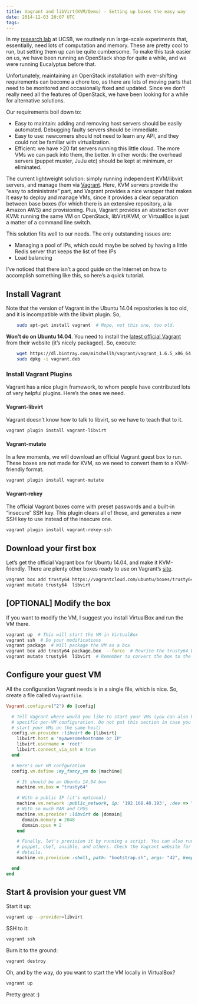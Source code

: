 ```yaml
---
title: Vagrant and libVirt(KVM/Qemu) - Setting up boxes the easy way
date: 2014-12-03 20:07 UTC
tags:
---
```


In my [research lab](http://seclab.cs.ucsb.edu) at UCSB, we routinely run large-scale experiments that, essentially, need lots of computation and memory. These are pretty cool to run, but setting them up can be quite cumbersome. To make this task easier on us, we have been running an OpenStack shop for quite a while, and we were running Eucalyptus before that.

Unfortunately, maintaining an OpenStack installation with ever-shifting requirements can become a chore too, as there are lots of moving parts that need to be monitored and occasionally fixed and updated. Since we don’t really need all the features of OpenStack, we have been looking for a while for alternative solutions.

Our requirements boil down to:

* Easy to maintain: adding and removing host servers should be easily automated. Debugging faulty servers should be immediate.
* Easy to use: newcomers should not need to learn any API, and they could not be familiar with virtualization.
* Efficient: we have >20 fat servers running this little cloud. The more VMs we can pack into them, the better. In other words: the overhead servers (puppet muster, JuJu etc) should be kept at minimum, or eliminated.

 The current lightweight solution: simply running independent KVM/libvirt servers, and manage them via [Vagrant](https://www.vagrantup.com). Here, KVM servers provide the “easy to administrate” part, and Vagrant provides a nice wrapper that makes it easy to deploy and manage VMs, since it provides a clear separation between base boxes (for which there is an extensive repository, a la Amazon AWS) and provisioning. Plus, Vagrant provides an abstraction over KVM: running the same VM on OpenStack, libVirt/KVM, or VirtualBox is just a matter of a command line switch.

 This solution fits well to our needs. The only outstanding issues are:

 * Managing a pool of IPs, which could maybe be solved by having a little Redis server that keeps the list of free IPs
 * Load balancing
 

 I’ve noticed that there isn’t a good guide on the Internet on how to accomplish something like this, so here’s a quick tutorial.


## Install Vagrant
Note that the version of Vagrant in the Ubuntu 14.04 repositories is too old, and it is incompatible with the libvirt plugin. So,

```bash
    sudo apt-get install vagrant  # Nope, not this one, too old.
```
**Won’t do on Ubuntu 14.04**. You need to install the [latest official Vagrant](https://www.vagrantup.com/downloads.html) from their website (it’s nicely packaged).
So, execute:

```bash
    wget https://dl.bintray.com/mitchellh/vagrant/vagrant_1.6.5_x86_64.deb -O vagrant.deb
    sudo dpkg -i vagrant.deb
```

### Install Vagrant Plugins
Vagrant has a nice plugin framework, to whom people have contributed lots of very helpful plugins. Here’s the ones we need.

#### Vagrant-libvirt

Vagrant doesn’t know how to talk to libvirt, so we have to teach that to it.

```bash
vagrant plugin install vagrant-libvirt
```

#### Vagrant-mutate

In a few moments, we will download an official Vagrant guest box to run. These boxes are not made for KVM, so we need to convert them to a KVM-friendly format.

```bash
vagrant plugin install vagrant-mutate
```
#### Vagrant-rekey

The official Vagrant boxes come with preset passwords and a built-in “insecure” SSH key. This plugin clears all of those, and generates a new SSH key to use instead of the insecure one.

```bash
vagrant plugin install vagrant-rekey-ssh
```


## Download your first box
Let’s get the official Vagrant box for Ubuntu 14.04, and make it KVM-friendly. There are plenty other boxes ready to use on Vagrant’s [site](https://vagrantcloud.com/discover/featured).

```bash
vagrant box add trusty64 https://vagrantcloud.com/ubuntu/boxes/trusty64/versions/14.04/providers/virtualbox.box
vagrant mutate trusty64  libvirt
```
## [OPTIONAL] Modify the box

If you want to modify the VM, I suggest you install VirtualBox and run the VM there.

```bash
vagrant up  # This will start the VM in VirtualBox
vagrant ssh  # Do your modifications
vagrant package  # Will package the VM as a box
vagrant box add trusty64 package.box  --force  # Rewrite the trusty64 box
vagrant mutate trusty64  libvirt  # Remember to convert the box to the KVM format 
```


## Configure your guest VM

All the configuration Vagrant needs is in a single file, which is nice. So,
create a file called `Vagrantfile`.

```ruby
Vagrant.configure("2") do |config|

  # Tell Vagrant where would you like to start your VMs (you can also have a
  # specific per-VM configuration. Do not put this section in case you want to
  # start your VMs on the same host)
  config.vm.provider :libvirt do |libvirt|
    libvirt.host = 'myawesomehostname or IP'
    libvirt.username = 'root'
    libvirt.connect_via_ssh = true
  end

  # Here's our VM confguration
  config.vm.define :my_fancy_vm do |machine|

    # It should be an Ubuntu 14.04 box
    machine.vm.box = "trusty64"

    # With a public IP (it's optional)
    machine.vm.network :public_network, ip: '192.168.48.193', :dev => "br0", :mode => 'bridge'
    # With so much RAM and CPUs
    machine.vm.provider :libvirt do |domain|
      domain.memory = 2048
      domain.cpus = 2
    end

    # Finally, let's provision it by running a script. You can also run
    # puppet, chef, ansible, and others. Check the Vagrant website for
    # details.
    machine.vm.provision :shell, path: "bootstrap.sh", args: "42", keep_color: true

  end
end
```


## Start &amp; provision your guest VM

Start it up:

``` bash
vagrant up --provider=libvirt
```

SSH to it:

``` bash
vagrant ssh
```

Burn it to the ground:

``` bash
vagrant destroy
```

Oh, and by the way, do you want to start the VM locally in VirtualBox?

```bash
vagrant up
```

Pretty great :)

